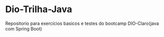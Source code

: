 # Dio-Trilha-Java
Repositorio para exercícios basicos e testes do bootcamp DIO-Claro(java com Spring Boot)
